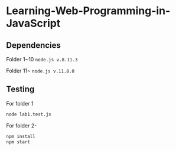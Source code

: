 # Learning-Web-Programming-in-JavaScript


## Dependencies
Folder 1\~10
`node.js v.8.11.3`

Folder 11\~
`node.js v.11.8.0`

## Testing
For folder 1
```bash
node lab1.test.js
```
For folder 2-
```bash
npm install
npm start
```
